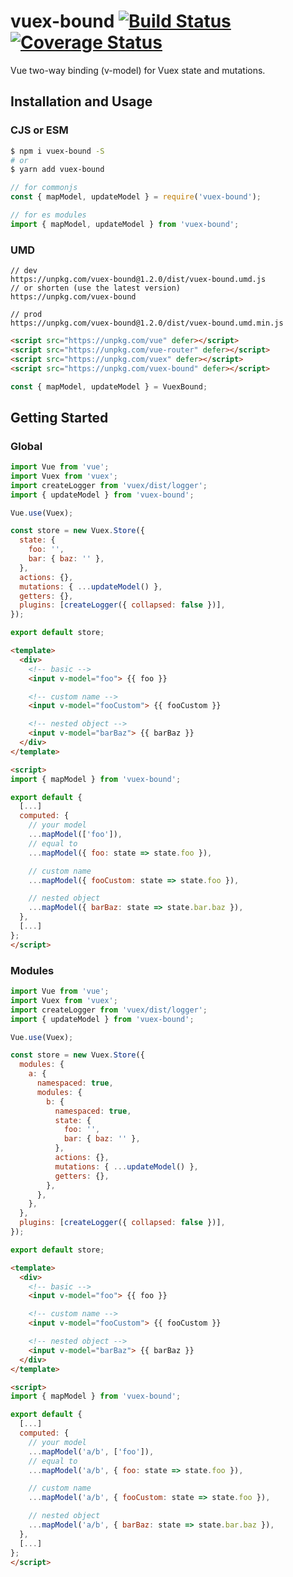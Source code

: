 # vuex-bound [![Build Status](https://travis-ci.org/Vanilla-IceCream/vuex-bound.svg?branch=master)](https://travis-ci.org/Vanilla-IceCream/vuex-bound) [![Coverage Status](https://coveralls.io/repos/github/Vanilla-IceCream/vuex-bound/badge.svg?branch=master)](https://coveralls.io/github/Vanilla-IceCream/vuex-bound?branch=master)

Vue two-way binding (v-model) for Vuex state and mutations.

## Installation and Usage

### CJS or ESM

```bash
$ npm i vuex-bound -S
# or
$ yarn add vuex-bound
```

```js
// for commonjs
const { mapModel, updateModel } = require('vuex-bound');

// for es modules
import { mapModel, updateModel } from 'vuex-bound';
```

### UMD

```
// dev
https://unpkg.com/vuex-bound@1.2.0/dist/vuex-bound.umd.js
// or shorten (use the latest version)
https://unpkg.com/vuex-bound

// prod
https://unpkg.com/vuex-bound@1.2.0/dist/vuex-bound.umd.min.js
```

```html
<script src="https://unpkg.com/vue" defer></script>
<script src="https://unpkg.com/vue-router" defer></script>
<script src="https://unpkg.com/vuex" defer></script>
<script src="https://unpkg.com/vuex-bound" defer></script>
```

```js
const { mapModel, updateModel } = VuexBound;
```

## Getting Started

### Global

```js
import Vue from 'vue';
import Vuex from 'vuex';
import createLogger from 'vuex/dist/logger';
import { updateModel } from 'vuex-bound';

Vue.use(Vuex);

const store = new Vuex.Store({
  state: {
    foo: '',
    bar: { baz: '' },
  },
  actions: {},
  mutations: { ...updateModel() },
  getters: {},
  plugins: [createLogger({ collapsed: false })],
});

export default store;
```

```html
<template>
  <div>
    <!-- basic -->
    <input v-model="foo"> {{ foo }}

    <!-- custom name -->
    <input v-model="fooCustom"> {{ fooCustom }}

    <!-- nested object -->
    <input v-model="barBaz"> {{ barBaz }}
  </div>
</template>

<script>
import { mapModel } from 'vuex-bound';

export default {
  [...]
  computed: {
    // your model
    ...mapModel(['foo']),
    // equal to
    ...mapModel({ foo: state => state.foo }),

    // custom name
    ...mapModel({ fooCustom: state => state.foo }),

    // nested object
    ...mapModel({ barBaz: state => state.bar.baz }),
  },
  [...]
};
</script>
```

### Modules

```js
import Vue from 'vue';
import Vuex from 'vuex';
import createLogger from 'vuex/dist/logger';
import { updateModel } from 'vuex-bound';

Vue.use(Vuex);

const store = new Vuex.Store({
  modules: {
    a: {
      namespaced: true,
      modules: {
        b: {
          namespaced: true,
          state: {
            foo: '',
            bar: { baz: '' },
          },
          actions: {},
          mutations: { ...updateModel() },
          getters: {},
        },
      },
    },
  },
  plugins: [createLogger({ collapsed: false })],
});

export default store;
```

```html
<template>
  <div>
    <!-- basic -->
    <input v-model="foo"> {{ foo }}

    <!-- custom name -->
    <input v-model="fooCustom"> {{ fooCustom }}

    <!-- nested object -->
    <input v-model="barBaz"> {{ barBaz }}
  </div>
</template>

<script>
import { mapModel } from 'vuex-bound';

export default {
  [...]
  computed: {
    // your model
    ...mapModel('a/b', ['foo']),
    // equal to
    ...mapModel('a/b', { foo: state => state.foo }),

    // custom name
    ...mapModel('a/b', { fooCustom: state => state.foo }),

    // nested object
    ...mapModel('a/b', { barBaz: state => state.bar.baz }),
  },
  [...]
};
</script>
```
